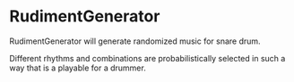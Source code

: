 # RudimentGenerator

RudimentGenerator will generate randomized music for snare drum. 

Different rhythms and combinations are probabilistically selected in such a way that is a playable for a drummer.



